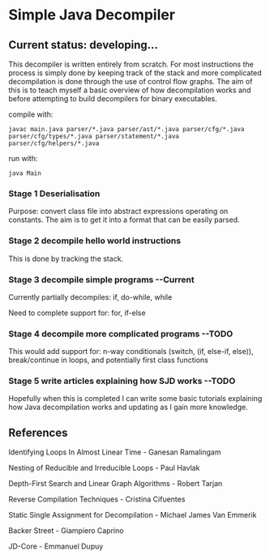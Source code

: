 # Simple Java Decompiler

## Current status: developing...

This decompiler is written entirely from scratch. For most instructions the process is simply done by keeping track of the stack and more complicated decompilation is done through the use of control flow graphs. The aim of this is to teach myself a basic overview of how decompilation works and before attempting to build decompilers for binary executables.

compile with: 

`
javac main.java parser/*.java parser/ast/*.java parser/cfg/*.java parser/cfg/types/*.java parser/statement/*.java parser/cfg/helpers/*.java
`

run with:

`
java Main
`

### Stage 1 Deserialisation
Purpose: convert class file into abstract expressions operating on constants.
The aim is to get it into a format that can be easily parsed.

### Stage 2 decompile hello world instructions
This is done by tracking the stack.

### Stage 3 decompile simple programs --Current
Currently partially decompiles:
if, do-while, while

Need to complete support for:
for, if-else

### Stage 4 decompile more complicated programs --TODO
This would add support for:
n-way conditionals (switch, (if, else-if, else)), break/continue in loops, and potentially first class functions

### Stage 5 write articles explaining how SJD works --TODO
Hopefully when this is completed I can write some basic tutorials explaining how Java decompilation works and updating as I gain more knowledge.

## References

Identifying Loops In Almost Linear Time - Ganesan Ramalingam

Nesting of Reducible and Irreducible Loops - Paul Havlak

Depth-First Search and Linear Graph Algorithms - Robert Tarjan

Reverse Compilation Techniques - Cristina Cifuentes

Static Single Assignment for Decompilation - Michael James Van Emmerik

Backer Street - Giampiero Caprino

JD-Core - Emmanuel Dupuy